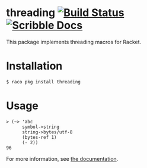 # threading [![Build Status](https://img.shields.io/github/actions/workflow/status/lexi-lambda/threading/build.yml?branch=master)](https://github.com/lexi-lambda/threading/actions/workflows/build.yml) [![Scribble Docs](https://img.shields.io/badge/docs-built-blue)][threading-doc]

This package implements threading macros for Racket.

# Installation

```sh
$ raco pkg install threading
```

# Usage

```racket
> (~> 'abc
      symbol->string
      string->bytes/utf-8
      (bytes-ref 1)
      (- 2))
96
```

For more information, see [the documentation][threading-doc].

[threading-doc]: http://lexi-lambda.github.io/threading/
